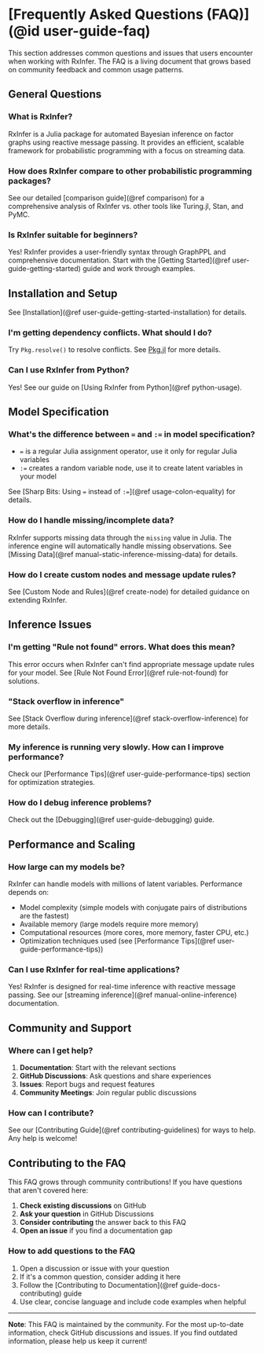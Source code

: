 # [Frequently Asked Questions (FAQ)](@id user-guide-faq)

This section addresses common questions and issues that users encounter when working with RxInfer. The FAQ is a living document that grows based on community feedback and common usage patterns.

## General Questions

### What is RxInfer?

RxInfer is a Julia package for automated Bayesian inference on factor graphs using reactive message passing. It provides an efficient, scalable framework for probabilistic programming with a focus on streaming data.

### How does RxInfer compare to other probabilistic programming packages?

See our detailed [comparison guide](@ref comparison) for a comprehensive analysis of RxInfer vs. other tools like Turing.jl, Stan, and PyMC.

### Is RxInfer suitable for beginners?

Yes! RxInfer provides a user-friendly syntax through GraphPPL and comprehensive documentation. Start with the [Getting Started](@ref user-guide-getting-started) guide and work through examples.

## Installation and Setup

See [Installation](@ref user-guide-getting-started-installation) for details.

### I'm getting dependency conflicts. What should I do?

Try `Pkg.resolve()` to resolve conflicts. See [Pkg.jl](https://pkgdocs.julialang.org/v1/getting-started/) for more details.

### Can I use RxInfer from Python?

Yes! See our guide on [Using RxInfer from Python](@ref python-usage).

## Model Specification

### What's the difference between `=` and `:=` in model specification?

- `=` is a regular Julia assignment operator, use it only for regular Julia variables
- `:=` creates a random variable node, use it to create latent variables in your model

See [Sharp Bits: Using `=` instead of `:=`](@ref usage-colon-equality) for details.

### How do I handle missing/incomplete data?

RxInfer supports missing data through the `missing` value in Julia. The inference engine will automatically handle missing observations.
See [Missing Data](@ref manual-static-inference-missing-data) for details.

### How do I create custom nodes and message update rules?

See [Custom Node and Rules](@ref create-node) for detailed guidance on extending RxInfer.

## Inference Issues

### I'm getting "Rule not found" errors. What does this mean?

This error occurs when RxInfer can't find appropriate message update rules for your model. See [Rule Not Found Error](@ref rule-not-found) for solutions.

### "Stack overflow in inference"

See [Stack Overflow during inference](@ref stack-overflow-inference) for more details.

### My inference is running very slowly. How can I improve performance?

Check our [Performance Tips](@ref user-guide-performance-tips) section for optimization strategies.

### How do I debug inference problems?

Check out the [Debugging](@ref user-guide-debugging) guide.

## Performance and Scaling

### How large can my models be?

RxInfer can handle models with millions of latent variables. Performance depends on:
- Model complexity (simple models with conjugate pairs of distributions are the fastest)
- Available memory (large models require more memory)
- Computational resources (more cores, more memory, faster CPU, etc.)
- Optimization techniques used (see [Performance Tips](@ref user-guide-performance-tips))

### Can I use RxInfer for real-time applications?

Yes! RxInfer is designed for real-time inference with reactive message passing. See our [streaming inference](@ref manual-online-inference) documentation.

## Community and Support

### Where can I get help?

1. **Documentation**: Start with the relevant sections
2. **GitHub Discussions**: Ask questions and share experiences
3. **Issues**: Report bugs and request features
4. **Community Meetings**: Join regular public discussions

### How can I contribute?

See our [Contributing Guide](@ref contributing-guidelines) for ways to help. Any help is welcome!

## Contributing to the FAQ

This FAQ grows through community contributions! If you have questions that aren't covered here:

1. **Check existing discussions** on GitHub
2. **Ask your question** in GitHub Discussions
3. **Consider contributing** the answer back to this FAQ
4. **Open an issue** if you find a documentation gap

### How to add questions to the FAQ

1. Open a discussion or issue with your question
2. If it's a common question, consider adding it here
3. Follow the [Contributing to Documentation](@ref guide-docs-contributing) guide
4. Use clear, concise language and include code examples when helpful

---

**Note**: This FAQ is maintained by the community. For the most up-to-date information, check GitHub discussions and issues. If you find outdated information, please help us keep it current!
